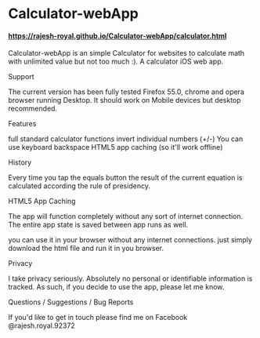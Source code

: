 # Calculator-webApp

#### https://rajesh-royal.github.io/Calculator-webApp/calculator.html

Calculator-webApp is an simple Calculator for websites to calculate math with unlimited value but not too much :). 
A calculator iOS web app.

Support

The current version has been fully tested Firefox 55.0, chrome and opera browser running Desktop. It should work on Mobile devices but desktop  recommended.

Features

full standard calculator functions
invert individual numbers (+/-)
You can use keyboard backspace
HTML5 app caching (so it'll work offline)

History

Every time you tap the equals button the result of the current equation is calculated according the rule of presidency.

HTML5 App Caching

The app will function completely without any sort of internet connection. The entire app state is saved between app runs as well.

you can use it in your browser without any internet connections. just simply download the html file and run it in you browser.

Privacy

I take privacy seriously. Absolutely no personal or identifiable information is tracked. As such, if you decide to use the app, please let me know.

Questions / Suggestions / Bug Reports

If you'd like to get in touch please find me on Facebook @rajesh.royal.92372
